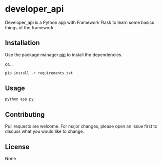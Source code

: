 # developer_api

Developer_api is a Python app with Framework Flask to learn some basics things of the framework.

## Installation

Use the package manager [pip](https://pip.pypa.io/en/stable/) to install the dependencies.

or...
```bash
pip install -r requirements.txt
```

## Usage

```bash
python app.py
```

## Contributing
Pull requests are welcome. For major changes, please open an issue first to discuss what you would like to change.

## License
None
